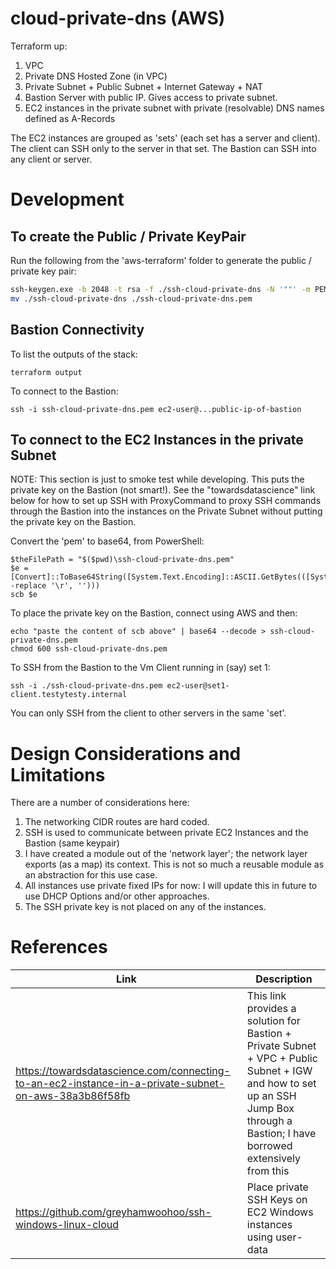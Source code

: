 # cloud-private-dns (AWS)
Terraform up:

1. VPC
2. Private DNS Hosted Zone (in VPC)
3. Private Subnet + Public Subnet + Internet Gateway + NAT
4. Bastion Server with public IP. Gives access to private subnet. 
5. EC2 instances in the private subnet with private (resolvable) DNS names defined as A-Records

The EC2 instances are grouped as 'sets' (each set has a server and client). The client can SSH only to the server in that set. The Bastion can SSH into any client or server.

# Development

## To create the Public / Private KeyPair
Run the following from the 'aws-terraform' folder to generate the public / private key pair:

```bash
ssh-keygen.exe -b 2048 -t rsa -f ./ssh-cloud-private-dns -N '""' -m PEM -C "private-key"
mv ./ssh-cloud-private-dns ./ssh-cloud-private-dns.pem
```

## Bastion Connectivity
To list the outputs of the stack:

```
terraform output
```

To connect to the Bastion:

```
ssh -i ssh-cloud-private-dns.pem ec2-user@...public-ip-of-bastion
```

## To connect to the EC2 Instances in the private Subnet
NOTE: This section is just to smoke test while developing. This puts the private key on the Bastion (not smart!). See the "towardsdatascience" link below for how to set up SSH with ProxyCommand to proxy SSH commands through the Bastion into the instances on the Private Subnet without putting the private key on the Bastion. 

Convert the 'pem' to base64, from PowerShell:

```
$theFilePath = "$($pwd)\ssh-cloud-private-dns.pem"
$e = [Convert]::ToBase64String([System.Text.Encoding]::ASCII.GetBytes(([System.IO.File]::ReadAllText($theFilePath) -replace '\r', '')))
scb $e
```

To place the private key on the Bastion, connect using AWS and then:

```
echo "paste the content of scb above" | base64 --decode > ssh-cloud-private-dns.pem
chmod 600 ssh-cloud-private-dns.pem
```

To SSH from the Bastion to the Vm Client running in (say) set 1:

```
ssh -i ./ssh-cloud-private-dns.pem ec2-user@set1-client.testytesty.internal
```

You can only SSH from the client to other servers in the same 'set'. 

# Design Considerations and Limitations
There are a number of considerations here:

1. The networking CIDR routes are hard coded. 
2. SSH is used to communicate between private EC2 Instances and the Bastion (same keypair)
3. I have created a module out of the 'network layer'; the network layer exports (as a map) its context. This is not so much a reusable module as an abstraction for this use case. 
4. All instances use private fixed IPs for now: I will update this in future to use DHCP Options and/or other approaches. 
5. The SSH private key is not placed on any of the instances.  

# References
| Link | Description |
| ---- | ----------- |
| https://towardsdatascience.com/connecting-to-an-ec2-instance-in-a-private-subnet-on-aws-38a3b86f58fb | This link provides a solution for Bastion + Private Subnet + VPC + Public Subnet + IGW and how to set up an SSH Jump Box through a Bastion; I have borrowed extensively from this |
| https://github.com/greyhamwoohoo/ssh-windows-linux-cloud | Place private SSH Keys on EC2 Windows instances using user-data | 

